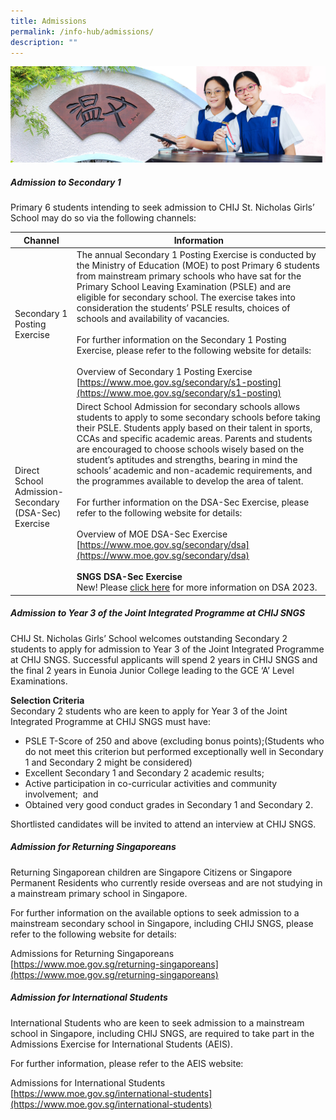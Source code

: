 ```yaml
---
title: Admissions
permalink: /info-hub/admissions/
description: ""
---
```

![](/images/01%20Banner%20Photos/06%20subpage%20infohub.jpg)

##### **Admission to Secondary 1**&nbsp;

Primary 6 students intending to seek admission to CHIJ St. Nicholas Girls’ School may do so via the following channels:&nbsp;

| Channel | Information |
| -------- | -------- |
| Secondary 1<br>Posting Exercise | The annual Secondary 1 Posting Exercise is conducted by the Ministry of Education (MOE) to post Primary 6 students from mainstream primary schools who have sat for the Primary School Leaving Examination (PSLE) and are eligible for secondary school. The exercise takes into consideration the students’ PSLE results, choices of schools and availability of vacancies.<br><br>For further information on the Secondary 1 Posting Exercise, please refer to the following website for details: <br><br>Overview of Secondary 1 Posting Exercise<br>[https://www.moe.gov.sg/secondary/s1-posting](https://www.moe.gov.sg/secondary/s1-posting) |
| Direct School Admission-Secondary<br>(DSA-Sec) Exercise | Direct School Admission for secondary schools allows students to apply to some secondary schools before taking their PSLE. Students apply based on their talent in sports, CCAs and specific academic areas. Parents and students are encouraged to choose schools wisely based on the student’s aptitudes and strengths, bearing in mind the schools’ academic and non-academic requirements, and the programmes available to develop the area of talent.<br><br>For further information on the DSA-Sec Exercise, please refer to the following website for details:<br><br>Overview of MOE DSA-Sec Exercise<br>[https://www.moe.gov.sg/secondary/dsa](https://www.moe.gov.sg/secondary/dsa)<br><br>**SNGS DSA-Sec Exercise**<br>New! Please [click here]( https://www.chijstnicholasgirls.moe.edu.sg/news-and-spotlight/spotlight/dsasngs/) for more information on DSA 2023. |

##### **Admission to Year 3 of the Joint Integrated Programme at CHIJ SNGS**&nbsp;

CHIJ St. Nicholas Girls’ School welcomes outstanding Secondary 2 students to apply for admission to Year 3 of the Joint Integrated Programme at CHIJ SNGS. Successful applicants will spend 2 years in CHIJ SNGS and the final 2 years in Eunoia Junior College leading to the GCE ‘A’ Level Examinations.&nbsp;

**Selection Criteria**<br>
Secondary 2 students who are keen to apply for Year 3 of the Joint Integrated Programme at CHIJ SNGS must have:

*   PSLE T-Score of 250 and above (excluding bonus points);(Students who do not meet this criterion but performed exceptionally well in Secondary 1 and Secondary 2 might be considered)
*   Excellent Secondary 1 and Secondary 2 academic results;
*   Active participation in co-curricular activities and community involvement; &nbsp;and
*   Obtained very good conduct grades in Secondary 1 and Secondary 2.

Shortlisted candidates will be invited to attend an interview at CHIJ SNGS.&nbsp;  
  
##### **Admission for Returning Singaporeans**&nbsp; 

Returning Singaporean children are Singapore Citizens or Singapore Permanent Residents who currently reside overseas and are not studying in a mainstream primary school in Singapore.&nbsp;

For further information on the available options to seek admission to a mainstream secondary school in Singapore, including CHIJ SNGS, please refer to the following website for details:&nbsp;

Admissions for Returning Singaporeans&nbsp;  
[https://www.moe.gov.sg/returning-singaporeans](https://www.moe.gov.sg/returning-singaporeans)  
  
##### **Admission for International Students**&nbsp; 
International Students who are keen to seek admission to a mainstream school in Singapore, including CHIJ SNGS, are required to take part in the Admissions Exercise for International Students (AEIS).&nbsp;

For further information, please refer to the AEIS website:&nbsp;
 
Admissions for International Students&nbsp;  
[https://www.moe.gov.sg/international-students](https://www.moe.gov.sg/international-students)